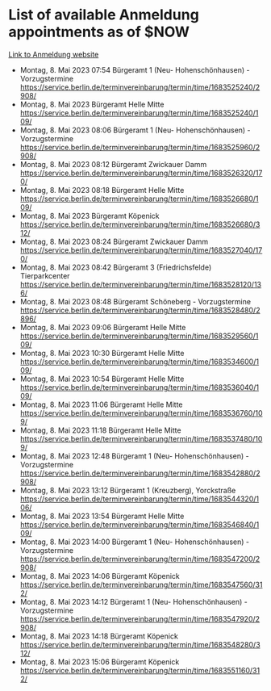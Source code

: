 # List of available Anmeldung appointments as of $NOW
[Link to Anmeldung website](https://service.berlin.de/terminvereinbarung/termin/tag.php?termin=1&anliegen[]=120686&dienstleisterlist=122210,122217,327316,122219,327312,122227,327314,122231,327346,122243,327348,122254,122252,329742,122260,329745,122262,329748,122271,327278,122273,327274,122277,327276,330436,122280,327294,122282,327290,122284,327292,122291,327270,122285,327266,122286,327264,122296,327268,150230,329760,122297,327286,122294,327284,122312,329763,122314,329775,122304,327330,122311,327334,122309,327332,317869,122281,327352,122279,329772,122283,122276,327324,122274,327326,122267,329766,122246,327318,122251,327320,122257,327322,122208,327298,122226,327300&herkunft=http%3A%2F%2Fservice.berlin.de%2Fdienstleistung%2F120686%2F)
- Montag, 8. Mai 2023 07:54 Bürgeramt 1 (Neu- Hohenschönhausen) - Vorzugstermine https://service.berlin.de/terminvereinbarung/termin/time/1683525240/2908/
- Montag, 8. Mai 2023  Bürgeramt Helle Mitte https://service.berlin.de/terminvereinbarung/termin/time/1683525240/109/
- Montag, 8. Mai 2023 08:06 Bürgeramt 1 (Neu- Hohenschönhausen) - Vorzugstermine https://service.berlin.de/terminvereinbarung/termin/time/1683525960/2908/
- Montag, 8. Mai 2023 08:12 Bürgeramt Zwickauer Damm https://service.berlin.de/terminvereinbarung/termin/time/1683526320/170/
- Montag, 8. Mai 2023 08:18 Bürgeramt Helle Mitte https://service.berlin.de/terminvereinbarung/termin/time/1683526680/109/
- Montag, 8. Mai 2023  Bürgeramt Köpenick https://service.berlin.de/terminvereinbarung/termin/time/1683526680/312/
- Montag, 8. Mai 2023 08:24 Bürgeramt Zwickauer Damm https://service.berlin.de/terminvereinbarung/termin/time/1683527040/170/
- Montag, 8. Mai 2023 08:42 Bürgeramt 3 (Friedrichsfelde) Tierparkcenter https://service.berlin.de/terminvereinbarung/termin/time/1683528120/136/
- Montag, 8. Mai 2023 08:48 Bürgeramt Schöneberg - Vorzugstermine https://service.berlin.de/terminvereinbarung/termin/time/1683528480/2896/
- Montag, 8. Mai 2023 09:06 Bürgeramt Helle Mitte https://service.berlin.de/terminvereinbarung/termin/time/1683529560/109/
- Montag, 8. Mai 2023 10:30 Bürgeramt Helle Mitte https://service.berlin.de/terminvereinbarung/termin/time/1683534600/109/
- Montag, 8. Mai 2023 10:54 Bürgeramt Helle Mitte https://service.berlin.de/terminvereinbarung/termin/time/1683536040/109/
- Montag, 8. Mai 2023 11:06 Bürgeramt Helle Mitte https://service.berlin.de/terminvereinbarung/termin/time/1683536760/109/
- Montag, 8. Mai 2023 11:18 Bürgeramt Helle Mitte https://service.berlin.de/terminvereinbarung/termin/time/1683537480/109/
- Montag, 8. Mai 2023 12:48 Bürgeramt 1 (Neu- Hohenschönhausen) - Vorzugstermine https://service.berlin.de/terminvereinbarung/termin/time/1683542880/2908/
- Montag, 8. Mai 2023 13:12 Bürgeramt 1 (Kreuzberg), Yorckstraße https://service.berlin.de/terminvereinbarung/termin/time/1683544320/106/
- Montag, 8. Mai 2023 13:54 Bürgeramt Helle Mitte https://service.berlin.de/terminvereinbarung/termin/time/1683546840/109/
- Montag, 8. Mai 2023 14:00 Bürgeramt 1 (Neu- Hohenschönhausen) - Vorzugstermine https://service.berlin.de/terminvereinbarung/termin/time/1683547200/2908/
- Montag, 8. Mai 2023 14:06 Bürgeramt Köpenick https://service.berlin.de/terminvereinbarung/termin/time/1683547560/312/
- Montag, 8. Mai 2023 14:12 Bürgeramt 1 (Neu- Hohenschönhausen) - Vorzugstermine https://service.berlin.de/terminvereinbarung/termin/time/1683547920/2908/
- Montag, 8. Mai 2023 14:18 Bürgeramt Köpenick https://service.berlin.de/terminvereinbarung/termin/time/1683548280/312/
- Montag, 8. Mai 2023 15:06 Bürgeramt Köpenick https://service.berlin.de/terminvereinbarung/termin/time/1683551160/312/
